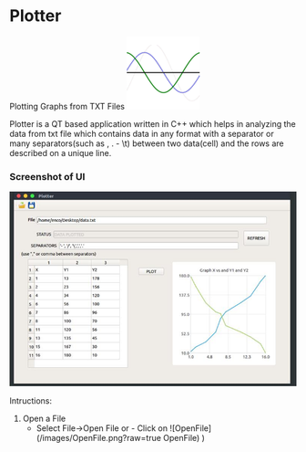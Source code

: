 # Plotter
Plotting Graphs from TXT Files
![Plotter](/images/plottericon.png?raw=true "Plotter")

Plotter is a QT based application written in C++ which helps in analyzing the data from txt file which contains data in any format with a separator or many separators(such as , . - \t) between two data(cell) and the rows are described on a unique line.

### Screenshot of UI
![PlotterSnapShot](/images/PlotterSnapShot.jpg?raw=true "ScreenShot of UI")

Intructions:
1. Open a File
      - Select File->Open File 
         or
       - Click on ![OpenFile](/images/OpenFile.png?raw=true OpenFile) )
